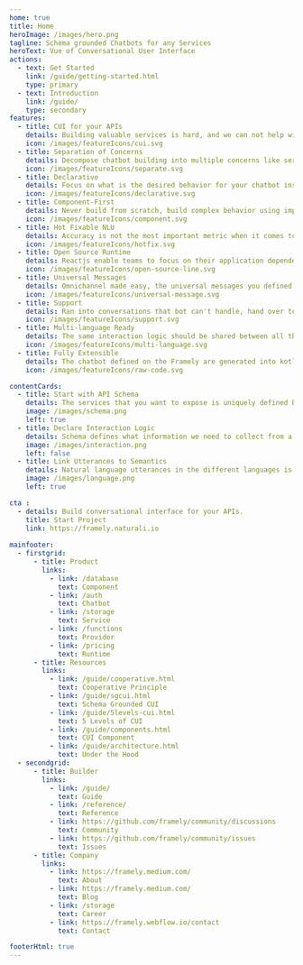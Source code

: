 ```yaml
---
home: true
title: Home
heroImage: /images/hero.png
tagline: Schema grounded Chatbots for any Services
heroText: Vue of Conversational User Interface
actions:
  - text: Get Started
    link: /guide/getting-started.html
    type: primary
  - text: Introduction
    link: /guide/
    type: secondary
features:
  - title: CUI for your APIs
    details: Building valuable services is hard, and we can not help with that. But if you already have APIs, building conversational user interface for it should be easy, with Framely.
    icon: /images/featureIcons/cui.svg
  - title: Separation of Concerns
    details: Decompose chatbot building into multiple concerns like service, interaction and language perception, so different aspects can be handled by different people.
    icon: /images/featureIcons/separate.svg
  - title: Declarative
    details: Focus on what is the desired behavior for your chatbot instead of how such behavior should be implemented imperatively, you got Framely for that. 
    icon: /images/featureIcons/declarative.svg
  - title: Component-First
    details: Never build from scratch, build complex behavior using imported components, so you can focus on what matters most for your business.
    icon: /images/featureIcons/component.svg
  - title: Hot Fixable NLU 
    details: Accuracy is not the most important metric when it comes to dialog understanding. To deploy a chatbot into production, every thing need to be hot fixable by the operation team.
    icon: /images/featureIcons/hotfix.svg
  - title: Open Source Runtime
    details: Reactjs enable teams to focus on their application dependent interaction logic, instead of reinventing wheels. Framely is doing the same for chatbots. 
    icon: /images/featureIcons/open-source-line.svg
  - title: Universal Messages
    details: Omnichannel made easy, the universal messages you defined once will get automatically translated into native message for each channel.  
    icon: /images/featureIcons/universal-message.svg
  - title: Support 
    details: Ran into conversations that bot can't handle, hand over to live agent with intent based routing, integration with any contact center software.
    icon: /images/featureIcons/support.svg
  - title: Multi-language Ready
    details: The same interaction logic should be shared between all the different languages, so that you can use people with entirely different skillsets for this. 
    icon: /images/featureIcons/multi-language.svg
  - title: Fully Extensible
    details: The chatbot defined on the Framely are generated into kotlin code, which makes it easy to integrate with any channel, support and services, take full advantage of java/kotlin ecosystem.
    icon: /images/featureIcons/raw-code.svg

contentCards:
  - title: Start with API Schema
    details: The services that you want to expose is uniquely defined by API schema, which on one hand, capture the data type of the input and output parameter, and signature of the function, and on the other hand, represent the meaning user expression in the utterances. 
    image: /images/schema.png
    left: true
  - title: Declare Interaction Logic
    details: Schema defines what information we need to collect from a user in order to deliver the desired user experience. The interaction logic is driven by business logic and goals. Framely provides a set of interaction annotation which a builder can use declaratively to describe what conversational experience they want to provide, and Framely runtime will take care of the rest.
    image: /images/interaction.png
    left: false
  - title: Link Utterances to Semantics 
    details: Natural language utterances in the different languages is translated to and from schema event by Framely dialog understanding and module. To control the language perception related behavior, the builder only needs to touch the language part of the relevant interaction annotation, by provider exemplars for user utterance and template for bot messaging. No machine learning (ML) and natural language understanding (NLU) training is needed, certainly no need for a Ph.D hire.
    image: /images/language.png
    left: true

cta :
  - details: Build conversational interface for your APIs.
    title: Start Project
    link: https://framely.naturali.io
    
mainfooter:
  - firstgrid:
      - title: Product
        links:
          - link: /database
            text: Component
          - link: /auth
            text: Chatbot
          - link: /storage
            text: Service
          - link: /functions
            text: Provider
          - link: /pricing
            text: Runtime
      - title: Resources
        links:
          - link: /guide/cooperative.html
            text: Cooperative Principle
          - link: /guide/sgcui.html
            text: Schema Grounded CUI
          - link: /guide/5levels-cui.html
            text: 5 Levels of CUI
          - link: /guide/components.html
            text: CUI Component
          - link: /guide/architecture.html
            text: Under the Hood
  - secondgrid:
      - title: Builder
        links:
          - link: /guide/
            text: Guide
          - link: /reference/
            text: Reference
          - link: https://github.com/framely/community/discussions
            text: Community
          - link: https://github.com/framely/community/issues
            text: Issues
      - title: Company
        links:
          - link: https://framely.medium.com/
            text: About
          - link: https://framely.medium.com/
            text: Blog
          - link: /storage
            text: Career
          - link: https://framely.webflow.io/contact
            text: Contact

footerHtml: true 
---
```



